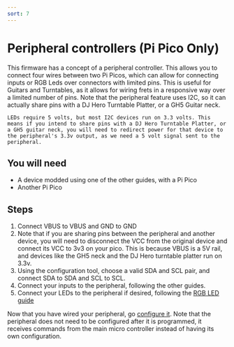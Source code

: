 ```yaml
---
sort: 7
---
```

# Peripheral controllers (Pi Pico Only)
This firmware has a concept of a peripheral controller. This allows you to connect four wires between two Pi Picos, which can allow for connecting inputs or RGB Leds over connectors with limited pins. This is useful for Guitars and Turntables, as it allows for wiring frets in a responsive way over a limited number of pins. Note that the peripheral feature uses I2C, so it can actually share pins with a DJ Hero Turntable Platter, or a GH5 Guitar neck.

```danger
LEDs require 5 volts, but most I2C devices run on 3.3 volts. This means if you intend to share pins with a DJ Hero Turntable Platter, or a GH5 guitar neck, you will need to redirect power for that device to the peripheral's 3.3v output, as we need a 5 volt signal sent to the peripheral. 
```

## You will need
* A device modded using one of the other guides, with a Pi Pico
* Another Pi Pico

## Steps
1. Connect VBUS to VBUS and GND to GND
2. Note that if you are sharing pins between the peripheral and another device, you will need to disconnect the VCC from the original device and connect its VCC to 3v3 on your pico. This is because VBUS is a 5V rail, and devices like the GH5 neck and the DJ Hero turntable platter run on 3.3v.
2. Using the configuration tool, choose a valid SDA and SCL pair, and connect SDA to SDA and SCL to SCL.
3. Connect your inputs to the peripheral, following the other guides.
4. Connect your LEDs to the peripheral if desired, following the [RGB LED guide](https://santroller.tangentmc.net/wiring_guides/leds.html)

Now that you have wired your peripheral, go [configure it](https://santroller.tangentmc.net/tool/using.html). Note that the peripheral does not need to be configured after it is programmed, it receives commands from the main micro controller instead of having its own configuration.